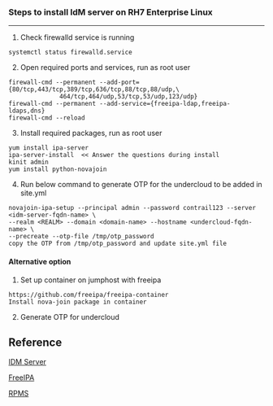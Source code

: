 ### Steps to install IdM server on RH7 Enterprise Linux
-------------------------------------------------------

1. Check firewalld service is running
```
systemctl status firewalld.service
```

2. Open required ports and services, run as root user
```
firewall-cmd --permanent --add-port={80/tcp,443/tcp,389/tcp,636/tcp,88/tcp,88/udp,\
              464/tcp,464/udp,53/tcp,53/udp,123/udp}
firewall-cmd --permanent --add-service={freeipa-ldap,freeipa-ldaps,dns}
firewall-cmd --reload
```

3. Install required packages, run as root user
```
yum install ipa-server
ipa-server-install  << Answer the questions during install
kinit admin
yum install python-novajoin
```

4. Run below command to generate OTP for the undercloud to be added in site.yml
```
novajoin-ipa-setup --principal admin --password contrail123 --server <idm-server-fqdn-name> \
--realm <REALM> --domain <domain-name> --hostname <undercloud-fqdn-name> \
--precreate --otp-file /tmp/otp_password
copy the OTP from /tmp/otp_password and update site.yml file
```

#### Alternative option
1. Set up container on jumphost with freeipa
```
https://github.com/freeipa/freeipa-container 
Install nova-join package in container
```
2. Generate OTP for undercloud


## Reference
[IDM Server](https://access.redhat.com/documentation/en-us/red_hat_enterprise_linux/7/html/linux_domain_identity_authentication_and_policy_guide/install-server)

[FreeIPA](https://github.com/freeipa/)

[RPMS](https://access.redhat.com/documentation/en-us/red_hat_openstack_platform/13/html/package_manifest/rhel-7-server-openstack-13-rpms)
